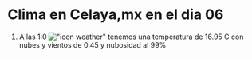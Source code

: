 # Clima en Celaya,mx en el dia 06

1. A las 1:0 !["icon weather"](http://openweathermap.org/img/w/04n.png) tenemos una temperatura de 16.95 C con nubes y  vientos de 0.45 y nubosidad al 99%
